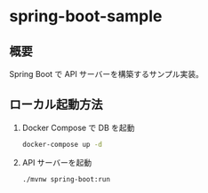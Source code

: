 # spring-boot-sample

## 概要

Spring Boot で API サーバーを構築するサンプル実装。

## ローカル起動方法

1. Docker Compose で DB を起動
   ```bash
   docker-compose up -d
   ```
2. API サーバーを起動
   ```bash
   ./mvnw spring-boot:run
   ```
